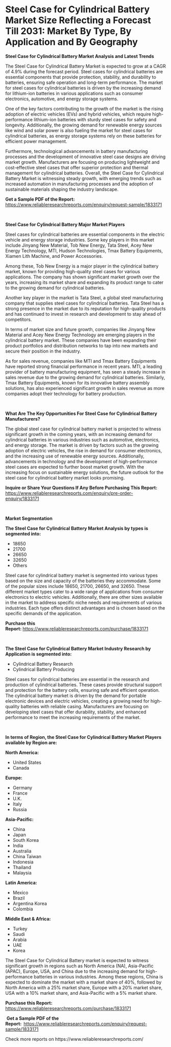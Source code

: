 <p><h1>Steel Case for Cylindrical Battery Market Size Reflecting a Forecast Till 2031: Market By Type, By Application and By Geography</h1></p><p><strong>Steel Case for Cylindrical Battery Market Analysis and Latest Trends</strong></p>
<p><p>The Steel Case for Cylindrical Battery Market is expected to grow at a CAGR of 4.9% during the forecast period. Steel cases for cylindrical batteries are essential components that provide protection, stability, and durability to batteries, ensuring safe operation and long-term performance. The market for steel cases for cylindrical batteries is driven by the increasing demand for lithium-ion batteries in various applications such as consumer electronics, automotive, and energy storage systems.</p><p>One of the key factors contributing to the growth of the market is the rising adoption of electric vehicles (EVs) and hybrid vehicles, which require high-performance lithium-ion batteries with sturdy steel cases for safety and longevity. Additionally, the growing demand for renewable energy sources like wind and solar power is also fueling the market for steel cases for cylindrical batteries, as energy storage systems rely on these batteries for efficient power management.</p><p>Furthermore, technological advancements in battery manufacturing processes and the development of innovative steel case designs are driving market growth. Manufacturers are focusing on producing lightweight and cost-effective steel cases that offer superior protection and thermal management for cylindrical batteries. Overall, the Steel Case for Cylindrical Battery Market is witnessing steady growth, with emerging trends such as increased automation in manufacturing processes and the adoption of sustainable materials shaping the industry landscape.</p></p>
<p><strong>Get a Sample PDF of the Report:&nbsp;</strong> <a href="https://www.reliableresearchreports.com/enquiry/request-sample/1833171">https://www.reliableresearchreports.com/enquiry/request-sample/1833171</a></p>
<p>&nbsp;</p>
<p><strong>Steel Case for Cylindrical Battery Major Market Players</strong></p>
<p><p>Steel cases for cylindrical batteries are essential components in the electric vehicle and energy storage industries. Some key players in this market include Jinyang New Material, Tob New Energy, Tata Steel, Acey New Energy Technology, MTI, Hudson Technologies, Tmax Battery Equipments, Xiamen Lith Machine, and Power Accessories.</p><p>Among these, Tob New Energy is a major player in the cylindrical battery market, known for providing high-quality steel cases for various applications. The company has shown significant market growth over the years, increasing its market share and expanding its product range to cater to the growing demand for cylindrical batteries.</p><p>Another key player in the market is Tata Steel, a global steel manufacturing company that supplies steel cases for cylindrical batteries. Tata Steel has a strong presence in the market due to its reputation for high-quality products and has continued to invest in research and development to stay ahead of competitors.</p><p>In terms of market size and future growth, companies like Jinyang New Material and Acey New Energy Technology are emerging players in the cylindrical battery market. These companies have been expanding their product portfolios and distribution networks to tap into new markets and secure their position in the industry.</p><p>As for sales revenue, companies like MTI and Tmax Battery Equipments have reported strong financial performance in recent years. MTI, a leading provider of battery manufacturing equipment, has seen a steady increase in sales revenue due to the growing demand for cylindrical batteries. Similarly, Tmax Battery Equipments, known for its innovative battery assembly solutions, has also experienced significant growth in sales revenue as more companies adopt their technology for battery production.</p></p>
<p>&nbsp;</p>
<p><strong>What Are The Key Opportunities For Steel Case for Cylindrical Battery Manufacturers?</strong></p>
<p><p>The global steel case for cylindrical battery market is projected to witness significant growth in the coming years, with an increasing demand for cylindrical batteries in various industries such as automotive, electronics, and energy storage. The market is driven by factors such as the growing adoption of electric vehicles, the rise in demand for consumer electronics, and the increasing use of renewable energy sources. Additionally, advancements in technology and the development of high-performance steel cases are expected to further boost market growth. With the increasing focus on sustainable energy solutions, the future outlook for the steel case for cylindrical battery market looks promising.</p></p>
<p><strong>Inquire or Share Your Questions If Any Before Purchasing This Report:</strong> <a href="https://www.reliableresearchreports.com/enquiry/pre-order-enquiry/1833171">https://www.reliableresearchreports.com/enquiry/pre-order-enquiry/1833171</a></p>
<p>&nbsp;</p>
<p><strong>Market Segmentation</strong></p>
<p><strong>The Steel Case for Cylindrical Battery Market Analysis by types is segmented into:</strong></p>
<p><ul><li>18650</li><li>21700</li><li>26650</li><li>32650</li><li>Others</li></ul></p>
<p><p>Steel case for cylindrical battery market is segmented into various types based on the size and capacity of the batteries they accommodate. Some of the popular sizes include 18650, 21700, 26650, and 32650. These different market types cater to a wide range of applications from consumer electronics to electric vehicles. Additionally, there are other sizes available in the market to address specific niche needs and requirements of various industries. Each type offers distinct advantages and is chosen based on the specific demands of the application.</p></p>
<p><strong>Purchase this Report:&nbsp;</strong><a href="https://www.reliableresearchreports.com/purchase/1833171">https://www.reliableresearchreports.com/purchase/1833171</a></p>
<p>&nbsp;</p>
<p><strong>The Steel Case for Cylindrical Battery Market Industry Research by Application is segmented into:</strong></p>
<p><ul><li>Cylindrical Battery Research</li><li>Cylindrical Battery Producing</li></ul></p>
<p><p>Steel cases for cylindrical batteries are essential in the research and production of cylindrical batteries. These cases provide structural support and protection for the battery cells, ensuring safe and efficient operation. The cylindrical battery market is driven by the demand for portable electronic devices and electric vehicles, creating a growing need for high-quality batteries with reliable casing. Manufacturers are focusing on developing steel cases that offer durability, stability, and enhanced performance to meet the increasing requirements of the market.</p></p>
<p>&nbsp;</p>
<p><strong>In terms of Region, the Steel Case for Cylindrical Battery Market Players available by Region are:</strong></p>
<p>
    <p> <strong> North America: </strong>
        <ul>
            <li>United States</li>
            <li>Canada</li>
        </ul>
        </p> 
    <p> <strong> Europe: </strong>
        <ul>
            <li>Germany</li>
            <li>France</li>
            <li>U.K.</li>
            <li>Italy</li>
            <li>Russia</li>
        </ul>
        </p> 
    <p> <strong> Asia-Pacific: </strong>
        <ul>
            <li>China</li>
            <li>Japan</li>
            <li>South Korea</li>
            <li>India</li>
            <li>Australia</li>
            <li>China Taiwan</li>
            <li>Indonesia</li>
            <li>Thailand</li>
            <li>Malaysia</li>
        </ul>
        </p> 
    <p> <strong> Latin America: </strong>
        <ul>
            <li>Mexico</li>
            <li>Brazil</li>
            <li>Argentina Korea</li>
            <li>Colombia</li>
        </ul>
        </p> 
    <p> <strong> Middle East & Africa: </strong>
        <ul>
            <li>Turkey</li>
            <li>Saudi</li>
            <li>Arabia</li>
            <li>UAE</li>
            <li>Korea</li>
        </ul>
    </p>
    </p>
<p><p>The Steel Case for Cylindrical Battery market is expected to witness significant growth in regions such as North America (NA), Asia-Pacific (APAC), Europe, USA, and China due to the increasing demand for high-performance batteries in various industries. Among these regions, China is expected to dominate the market with a market share of 40%, followed by North America with a 25% market share, Europe with a 20% market share, USA with a 10% market share, and Asia-Pacific with a 5% market share.</p></p>
<p><strong>Purchase this Report: </strong><a href="https://www.reliableresearchreports.com/purchase/1833171">https://www.reliableresearchreports.com/purchase/1833171</a></p>
<p>&nbsp;<strong>Get a Sample PDF of the Report:&nbsp;&nbsp;</strong><a href="https://www.reliableresearchreports.com/enquiry/request-sample/1833171">https://www.reliableresearchreports.com/enquiry/request-sample/1833171</a></p>
<p><strong></strong></p>
<p>Check more reports on https://www.reliableresearchreports.com/</p>